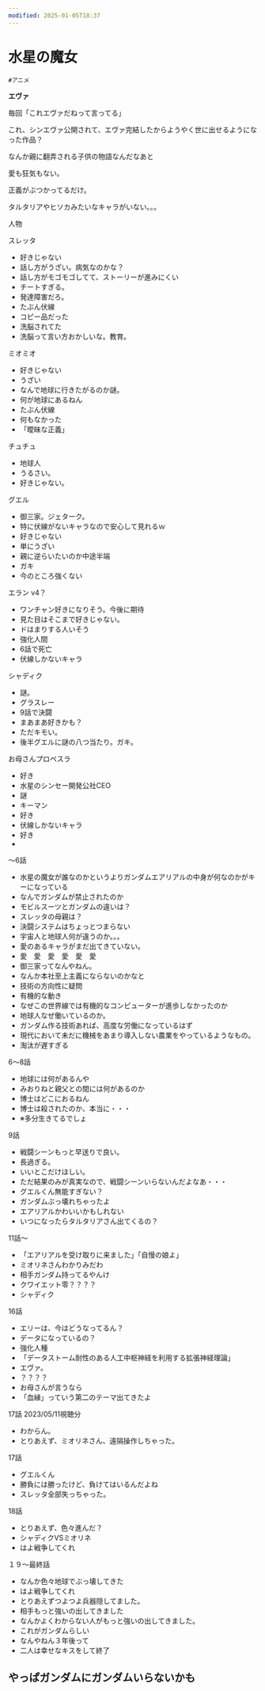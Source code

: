 ```yaml
---
modified: 2025-01-05T18:37
---
```

# 水星の魔女

`#アニメ`

**エヴァ**

毎回「これエヴァだねって言ってる」

これ、シンエヴァ公開されて、エヴァ完結したからようやく世に出せるようになった作品？

なんか親に翻弄される子供の物語なんだなあと

愛も狂気もない。

正義がぶつかってるだけ。

タルタリアやヒソカみたいなキャラがいない。。。

人物

スレッタ

- 好きじゃない  
- 話し方がうざい。病気なのかな？  
- 話し方がモゴモゴしてて、ストーリーが進みにくい  
- チートすぎる。  
- 発達障害だろ。  
- たぶん伏線  
- コピー品だった  
- 洗脳されてた  
- 洗脳って言い方おかしいな。教育。  

ミオミオ

- 好きじゃない  
- うざい  
- なんで地球に行きたがるのか謎。  
- 何が地球にあるねん  
- たぶん伏線  
- 何もなかった  
- 「曖昧な正義」  

チュチュ

- 地球人  
- うるさい。  
- 好きじゃない。  

グエル

- 御三家。ジェターク。  
- 特に伏線がないキャラなので安心して見れるｗ  
- 好きじゃない  
- 単にうざい  
- 親に逆らいたいのか中途半端  
- ガキ  
- 今のところ強くない  

エラン v4？

- ワンチャン好きになりそう。今後に期待  
- 見た目はそこまで好きじゃない。  
- ドはまりする人いそう  
- 強化人間  
- 6話で死亡  
- 伏線しかないキャラ  

シャディク

- 謎。  
- グラスレー  
- 9話で決闘  
- まあまあ好きかも？  
- ただキモい。  
- 後半グエルに謎の八つ当たり。ガキ。  

お母さんプロペスラ

- 好き  
- 水星のシンセー開発公社CEO  
- 謎  
- キーマン  
- 好き  
- 伏線しかないキャラ  
- 好き  
-  

～6話

- 水星の魔女が誰なのかというよりガンダムエアリアルの中身が何なのかがキーになっている  
- なんでガンダムが禁止されたのか  
- モビルスーツとガンダムの違いは？  
- スレッタの母親は？  
- 決闘システムはちょっとつまらない  
- 宇宙人と地球人何が違うのか。。。  
- 愛のあるキャラがまだ出てきていない。  
- 愛　愛　愛　愛　愛　愛  
- 御三家ってなんやねん。  
- なんか本社至上主義にならないのかなと  
- 技術の方向性に疑問  
- 有機的な動き  
- なぜこの世界線では有機的なコンピューターが進歩しなかったのか  
- 地球人なぜ働いているのか。  
- ガンダム作る技術あれば、高度な労働になっているはず  
- 現代において未だに機械をあまり導入しない農業をやっているようなもの。  
- 淘汰が遅すぎる  

6～8話

- 地球には何があるんや  
- みおりねと親父との間には何があるのか  
- 博士はどこにおるねん  
- 博士は殺されたのか、本当に・・・  
- ※多分生きてるでしょ  

9話

- 戦闘シーンもっと早送りで良い。  
- 長過ぎる。  
- いいとこだけほしい。  
- ただ結果のみが真実なので、戦闘シーンいらないんだよなあ・・・  
- グエルくん無能すぎない？  
- ガンダムぶっ壊れちゃったよ  
- エアリアルかわいいかもしれない  
- いつになったらタルタリアさん出てくるの？  

11話～

- 「エアリアルを受け取りに来ました」「自慢の娘よ」  
- ミオリネさんわかりみだわ  
- 相手ガンダム持ってるやんけ  
- クワイエット零？？？？  
- シャディク  

16話

- エリーは、今はどうなってるん？  
- データになっているの？  
- 強化人種  
- 「データストーム耐性のある人工中枢神経を利用する拡張神経理論」  
- エヴァ。  
- ？？？？  
- お母さんが言うなら  
- 「血縁」っていう第二のテーマ出てきたよ  

17話 2023/05/11視聴分  
- わからん。  
- とりあえず、ミオリネさん、遠隔操作しちゃった。  

17話

- グエルくん  
- 勝負には勝ったけど、負けてはいるんだよね  
- スレッタ全部失っちゃった。  

18話

- とりあえず、色々進んだ？  
- シャディクVSミオリネ  
- はよ戦争してくれ  

１９～最終話

- なんか色々地球でぶっ壊してきた  
- はよ戦争してくれ  
- とりあえずつよつよ兵器隠してました。  
- 相手もっと強いの出してきました  
- なんかよくわからない人がもっと強いの出してきました。  
- これがガンダムらしい  
- なんやねん３年後って  
- 二人は幸せなキスをして終了  

## やっぱガンダムにガンダムいらないかも